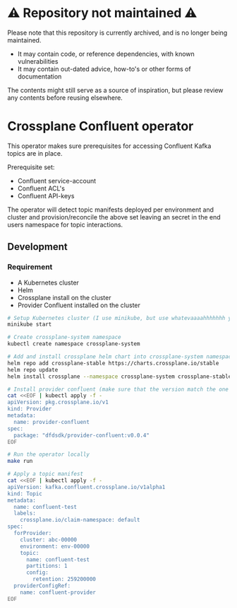 # :warning: Repository not maintained :warning:

Please note that this repository is currently archived, and is no longer being maintained.

- It may contain code, or reference dependencies, with known vulnerabilities
- It may contain out-dated advice, how-to's or other forms of documentation

The contents might still serve as a source of inspiration, but please review any contents before reusing elsewhere.

# Crossplane Confluent operator

This operator makes sure prerequisites for accessing Confluent Kafka topics are in place.

Prerequisite set:
* Confluent service-account
* Confluent ACL's
* Confluent API-keys

The operator will detect topic manifests deployed per environment and cluster and provision/reconcile the above set leaving an secret in the end users namespace for topic interactions.

## Development

### Requirement

* A Kubernetes cluster
* Helm
* Crossplane install on the cluster
* Provider Confluent installed on the cluster

``` bash
# Setup Kubernetes cluster (I use minikube, but use whatevaaaahhhhhhh you like)
minikube start

# Create crossplane-system namespace
kubectl create namespace crossplane-system

# Add and install crossplane helm chart into crossplane-system namespace
helm repo add crossplane-stable https://charts.crossplane.io/stable
helm repo update
helm install crossplane --namespace crossplane-system crossplane-stable/crossplane

# Install provider confluent (make sure that the version match the one in go.mod)
cat <<EOF | kubectl apply -f -
apiVersion: pkg.crossplane.io/v1
kind: Provider
metadata:
  name: provider-confluent
spec:
  package: "dfdsdk/provider-confluent:v0.0.4"
EOF

# Run the operator locally
make run

# Apply a topic manifest
cat <<EOF | kubectl apply -f -
apiVersion: kafka.confluent.crossplane.io/v1alpha1
kind: Topic
metadata:
  name: confluent-test
  labels:
    crossplane.io/claim-namespace: default
spec:
  forProvider:
    cluster: abc-00000
    environment: env-00000
    topic:
      name: confluent-test
      partitions: 1
      config:
        retention: 259200000
  providerConfigRef:
    name: confluent-provider
EOF
```

